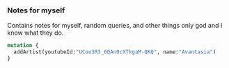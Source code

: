 ### Notes for myself
Contains notes for myself, random queries, and other things only god and I know what they do.

```graphql
mutation {
  addArtist(youtubeId:"UCoo3R3_6QAn0cXTkgaM-QKQ", name:"Avantasia")
}
```
